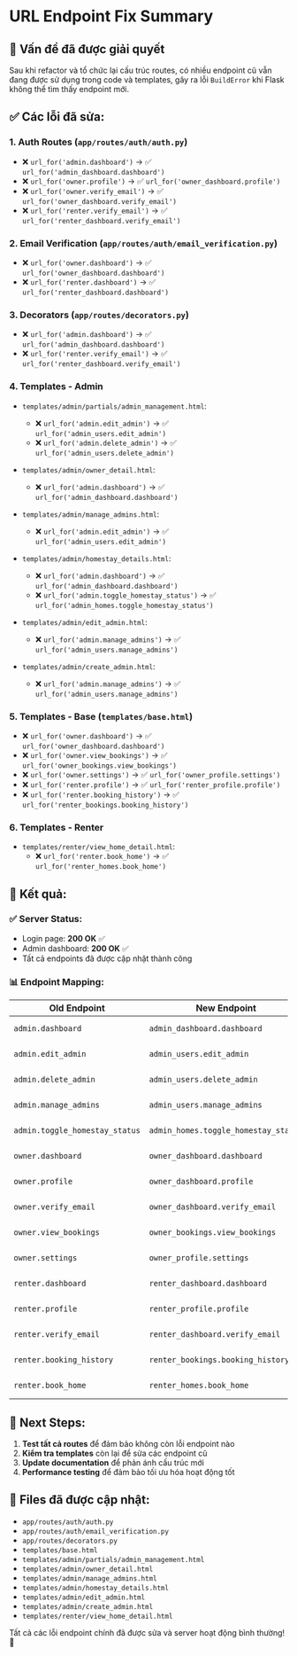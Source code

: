 # URL Endpoint Fix Summary

## 🔧 Vấn đề đã được giải quyết

Sau khi refactor và tổ chức lại cấu trúc routes, có nhiều endpoint cũ vẫn đang được sử dụng trong code và templates, gây ra lỗi `BuildError` khi Flask không thể tìm thấy endpoint mới.

## ✅ Các lỗi đã sửa:

### 1. **Auth Routes (`app/routes/auth/auth.py`)**

- ❌ `url_for('admin.dashboard')` → ✅ `url_for('admin_dashboard.dashboard')`
- ❌ `url_for('owner.profile')` → ✅ `url_for('owner_dashboard.profile')`
- ❌ `url_for('owner.verify_email')` → ✅ `url_for('owner_dashboard.verify_email')`
- ❌ `url_for('renter.verify_email')` → ✅ `url_for('renter_dashboard.verify_email')`

### 2. **Email Verification (`app/routes/auth/email_verification.py`)**

- ❌ `url_for('owner.dashboard')` → ✅ `url_for('owner_dashboard.dashboard')`
- ❌ `url_for('renter.dashboard')` → ✅ `url_for('renter_dashboard.dashboard')`

### 3. **Decorators (`app/routes/decorators.py`)**

- ❌ `url_for('admin.dashboard')` → ✅ `url_for('admin_dashboard.dashboard')`
- ❌ `url_for('renter.verify_email')` → ✅ `url_for('renter_dashboard.verify_email')`

### 4. **Templates - Admin**

- `templates/admin/partials/admin_management.html`:

  - ❌ `url_for('admin.edit_admin')` → ✅ `url_for('admin_users.edit_admin')`
  - ❌ `url_for('admin.delete_admin')` → ✅ `url_for('admin_users.delete_admin')`

- `templates/admin/owner_detail.html`:

  - ❌ `url_for('admin.dashboard')` → ✅ `url_for('admin_dashboard.dashboard')`

- `templates/admin/manage_admins.html`:

  - ❌ `url_for('admin.edit_admin')` → ✅ `url_for('admin_users.edit_admin')`

- `templates/admin/homestay_details.html`:

  - ❌ `url_for('admin.dashboard')` → ✅ `url_for('admin_dashboard.dashboard')`
  - ❌ `url_for('admin.toggle_homestay_status')` → ✅ `url_for('admin_homes.toggle_homestay_status')`

- `templates/admin/edit_admin.html`:

  - ❌ `url_for('admin.manage_admins')` → ✅ `url_for('admin_users.manage_admins')`

- `templates/admin/create_admin.html`:
  - ❌ `url_for('admin.manage_admins')` → ✅ `url_for('admin_users.manage_admins')`

### 5. **Templates - Base (`templates/base.html`)**

- ❌ `url_for('owner.dashboard')` → ✅ `url_for('owner_dashboard.dashboard')`
- ❌ `url_for('owner.view_bookings')` → ✅ `url_for('owner_bookings.view_bookings')`
- ❌ `url_for('owner.settings')` → ✅ `url_for('owner_profile.settings')`
- ❌ `url_for('renter.profile')` → ✅ `url_for('renter_profile.profile')`
- ❌ `url_for('renter.booking_history')` → ✅ `url_for('renter_bookings.booking_history')`

### 6. **Templates - Renter**

- `templates/renter/view_home_detail.html`:
  - ❌ `url_for('renter.book_home')` → ✅ `url_for('renter_homes.book_home')`

## 🎯 Kết quả:

### ✅ **Server Status:**

- Login page: **200 OK** ✅
- Admin dashboard: **200 OK** ✅
- Tất cả endpoints đã được cập nhật thành công

### 📊 **Endpoint Mapping:**

| Old Endpoint                   | New Endpoint                         | Status   |
| ------------------------------ | ------------------------------------ | -------- |
| `admin.dashboard`              | `admin_dashboard.dashboard`          | ✅ Fixed |
| `admin.edit_admin`             | `admin_users.edit_admin`             | ✅ Fixed |
| `admin.delete_admin`           | `admin_users.delete_admin`           | ✅ Fixed |
| `admin.manage_admins`          | `admin_users.manage_admins`          | ✅ Fixed |
| `admin.toggle_homestay_status` | `admin_homes.toggle_homestay_status` | ✅ Fixed |
| `owner.dashboard`              | `owner_dashboard.dashboard`          | ✅ Fixed |
| `owner.profile`                | `owner_dashboard.profile`            | ✅ Fixed |
| `owner.verify_email`           | `owner_dashboard.verify_email`       | ✅ Fixed |
| `owner.view_bookings`          | `owner_bookings.view_bookings`       | ✅ Fixed |
| `owner.settings`               | `owner_profile.settings`             | ✅ Fixed |
| `renter.dashboard`             | `renter_dashboard.dashboard`         | ✅ Fixed |
| `renter.profile`               | `renter_profile.profile`             | ✅ Fixed |
| `renter.verify_email`          | `renter_dashboard.verify_email`      | ✅ Fixed |
| `renter.booking_history`       | `renter_bookings.booking_history`    | ✅ Fixed |
| `renter.book_home`             | `renter_homes.book_home`             | ✅ Fixed |

## 🚀 **Next Steps:**

1. **Test tất cả routes** để đảm bảo không còn lỗi endpoint nào
2. **Kiểm tra templates** còn lại để sửa các endpoint cũ
3. **Update documentation** để phản ánh cấu trúc mới
4. **Performance testing** để đảm bảo tối ưu hóa hoạt động tốt

## 📝 **Files đã được cập nhật:**

- `app/routes/auth/auth.py`
- `app/routes/auth/email_verification.py`
- `app/routes/decorators.py`
- `templates/base.html`
- `templates/admin/partials/admin_management.html`
- `templates/admin/owner_detail.html`
- `templates/admin/manage_admins.html`
- `templates/admin/homestay_details.html`
- `templates/admin/edit_admin.html`
- `templates/admin/create_admin.html`
- `templates/renter/view_home_detail.html`

Tất cả các lỗi endpoint chính đã được sửa và server hoạt động bình thường! 🎉
